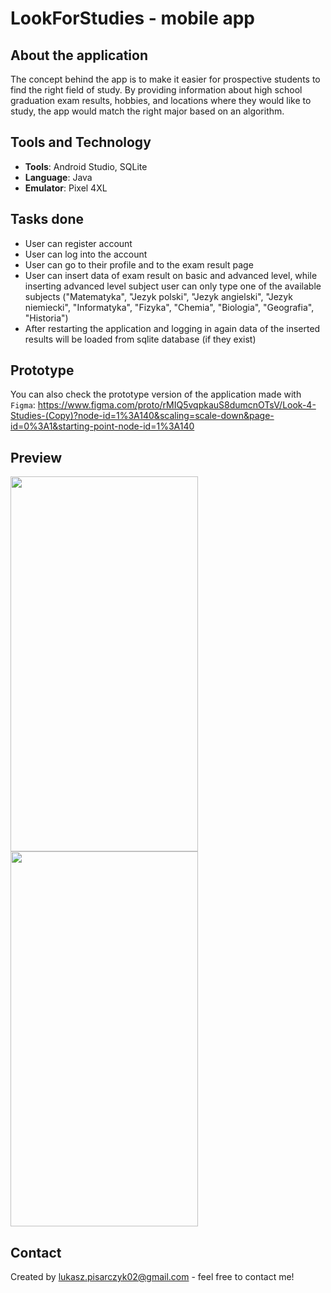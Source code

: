 # LookForStudies - mobile app

## About the application
The concept behind the app is to make it easier for prospective students to find the right field of study. 
By providing information about high school graduation exam results, hobbies, and locations where they would like to study, the app would match the right major based on an algorithm.

## Tools and Technology
- __Tools__: Android Studio, SQLite
- __Language__: Java
- __Emulator__: Pixel 4XL

## Tasks done
- User can register account
- User can log into the account
- User can go to their profile and to the exam result page
- User can insert data of exam result on basic and advanced level, while inserting advanced level subject user can only type one of the available subjects ("Matematyka", "Jezyk polski", "Jezyk angielski", "Jezyk niemiecki", "Informatyka", "Fizyka", "Chemia", "Biologia", "Geografia", "Historia")
- After restarting the application and logging in again data of the inserted results will be loaded from sqlite database (if they exist)

## Prototype
You can also check the prototype version of the application made with ```Figma```: https://www.figma.com/proto/rMIQ5vqpkauS8dumcnOTsV/Look-4-Studies-(Copy)?node-id=1%3A140&scaling=scale-down&page-id=0%3A1&starting-point-node-id=1%3A140

## Preview
<img src="/registerandlogin.gif" width="300" height="600"/> <img src="/insertresults.gif" width="300" height="600"/>

## Contact
Created by [lukasz.pisarczyk02@gmail.com](mailto:lukasz.pisarczyk02@gmail.com) - feel free to contact me!
